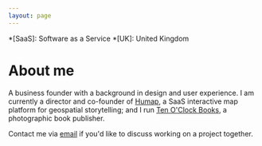 ```yaml
---
layout: page
---
```

*[SaaS]: Software as a Service
*[UK]: United Kingdom

# About me

A business founder with a background in design and user experience. I am currently a director and co-founder of [Humap](https://humap.me), a SaaS interactive map platform for geospatial storytelling; and I run [Ten O'Clock Books](https://www.tenoclockbooks.com), a photographic book publisher.

Contact me via [email](mailto:&#109;&#97;&#114;&#116;&#105;&#110;&#64;&#99;&#104;&#97;&#112;&#109;&#97;&#110;&#102;&#114;&#111;&#109;&#109;&#46;&#99;&#111;&#109;) if you'd like to discuss working on a project together.
